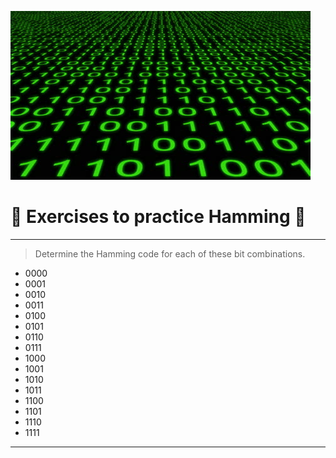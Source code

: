 ![Welcome](/images/link_layer/framing/bits_sequence.jpg)

# 📒 Exercises to practice Hamming 📒

---

> Determine the Hamming code for each of these bit combinations.

- 0000
- 0001
- 0010
- 0011
- 0100
- 0101
- 0110
- 0111
- 1000
- 1001
- 1010
- 1011
- 1100
- 1101
- 1110
- 1111

---